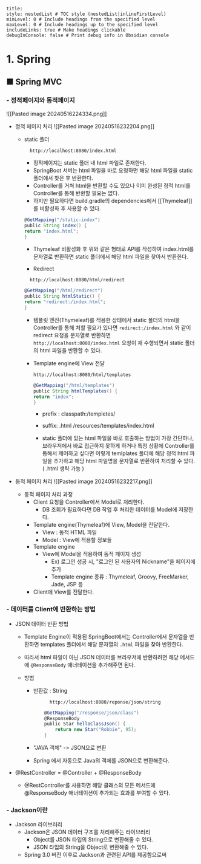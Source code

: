 ```table-of-contents
title: 
style: nestedList # TOC style (nestedList|inlineFirstLevel)
minLevel: 0 # Include headings from the specified level
maxLevel: 0 # Include headings up to the specified level
includeLinks: true # Make headings clickable
debugInConsole: false # Print debug info in Obsidian console
```

# 1. Spring
## ■ Spring MVC
### - 정적페이지와 동적페이지

![[Pasted image 20240516224334.png]]
- 정적 페이지 처리
  ![[Pasted image 20240516232204.png]]
	- static 폴더
	  ``` URL
		http://localhost:8080/index.html
		```

		- 정적페이지는 static 폴더 내 html 파일로 존재한다.
		- SpringBoot 서버는 html 파일을 바로 요청하면 해당 html 파일을 static 폴더에서 찾은 후 반환한다.
		- Controller를 거쳐 html을 반환할 수도 있으나 이미 완성된 정적 html를 Controller를 통해 반환할 필요는 없다.
		- 하지만 필요하다면  build.gradle의 dependencies에서 [[Thymeleaf]] 를 비활성화 후 사용할 수 있다. 
		``` groovy
		@GetMapping("/static-index")
		public String index() {
		return "index.html";
		}
		```
		- Thymeleaf 비활성화 후 위와 같은 형태로 API를 작성하여 index.html를 문자열로 반환하면 static 폴더에서 해당 html 파일을 찾아서 반환한다.
		  
	  - Redirect
	  ``` URL
		http://localhost:8080/html/redirect
		```
		
		``` groovy
		@GetMapping("/html/redirect")
		public String htmlStatic() {
	    return "redirect:/index.html";
		}
		```
		- 템플릿 엔진(Thymeleaf)를 적용한 상태에서 static 폴더의 html을 Controller를 통해 처할 필요가 있다면 `redirect:/index.html` 와 같이 redirect 요청을 문자열로 반환하면
		  `http://localhost:8080/index.html` 요청이 재 수행되면서 static 폴더의 html 파일을 반환할 수 있다.
	  
	  - Template engine에 View 전달
	    ``` URL
	    http://localhost:8080/html/templates
		```
		
		``` groovy
		@GetMapping("/html/templates")
		public String htmlTemplates() {
		return "index";
		}
		```
		
		- prefix : classpath:/templetes/
		- suffix: .html
		  /resources/templates/index.html
		  
		- static 폴더에 있는 html 파일을 바로 호출하는 방법이 가장 간단하나, 브라우저에서 바로 접근하지 못하게 하거나 특정 상황에 Controller를 통해서 제어하고 싶다면 이렇게 temlplates 폴더에 해당 정적 html 파일을 추가하고 해당 html 파일명을 문자열로 반환하여 처리할 수 있다. ( .html 생략 가능 )

- 동적 페이지 처리
  ![[Pasted image 20240516232217.png]]
	- 동적 페이지 처리 과정
		-  Client 요청을 Controller에서 Model로 처리한다.
			- DB 조회가 필요하다면 DB 작업 후 처리한 데이터를 Model에 저장한다.
		- Template engine(Thymeleaf)에 View, Model을 전달한다.
			- View : 동적 HTML 파일
			- Model : View에 적용할 정보들
		- Template engine
			- View에 Model을 적용하여 동적 페이지 생성
				-  Ex) 로그인 성공 시, "로그인 된 사용자의 Nickname"을 페이지에 추가
				- Template engine 종류 : Thymeleaf, Groovy, FreeMarker, Jade, JSP 등
		- Client에 View를 전달한다.


### - 데이터를 Client에 반환하는 방법
- JSON 데이터 반환 방법
	- Template Engine이 적용된 SpringBoot에서는 Controller에서 문자열을 반환하면 templates 폴더에서 해당 문자열의 `.html` 파일을 찾아 반환한다.
	- 따라서 html 파일이 아닌 JSON 데이터를 브라우저에 반환하려면 해당 메서드에 `@ResponseBody` 애너테이션을 추가해주면 된다.
	  
	- 방법
		- 반환값 : String
		  ``` URL
				http://localhost:8080/reponse/json/string
			```
			
			``` groovy
				@GetMapping("/response/json/class")
				@ResponseBody
				public Star helloClassJson() {
					return new Star("Robbie", 95);
				}
			```
		- "JAVA 객체" -> JSON으로 변환
		- Spring 에서 자동으로 Java의 객체를 JSON으로 변환해준다.

- @RestController
  = @Controller + @ResponseBody
	- @RestController를 사용하면 해당 클래스의 모든 메서드에 @ResponseBody 애너테이션이 추가되는 효과를 부여할 수 있다.

### - Jackson이란
- Jackson 라이브러리
	- Jackson은 JSON 데이터 구조를 처리해주는 라이브러리
		- Object를 JSON 타입의 String으로 변환해줄 수 있다.
		- JSON 타입의 String을 Object로 변환해줄 수 있다.
	- Spring 3.0 버전 이후로 Jackson과 관련된 API를 제공함으로써